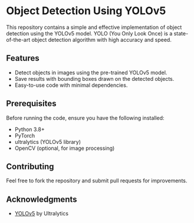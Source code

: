 # Object Detection Using YOLOv5

This repository contains a simple and effective implementation of object detection using the YOLOv5 model. YOLO (You Only Look Once) is a state-of-the-art object detection algorithm with high accuracy and speed.

## Features
- Detect objects in images using the pre-trained YOLOv5 model.
- Save results with bounding boxes drawn on the detected objects.
- Easy-to-use code with minimal dependencies.

## Prerequisites
Before running the code, ensure you have the following installed:
- Python 3.8+
- PyTorch
- ultralytics (YOLOv5 library)
- OpenCV (optional, for image processing)

## Contributing
Feel free to fork the repository and submit pull requests for improvements.

## Acknowledgments
- [YOLOv5](https://github.com/ultralytics/yolov5) by Ultralytics

